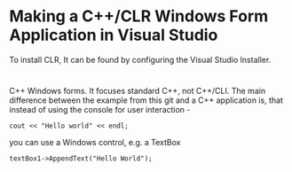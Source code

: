 <h1>Making a C++/CLR Windows Form Application in Visual Studio</h1>

To install CLR, It can be found by configuring the Visual Studio Installer.
#

C++ Windows forms. It focuses standard C++, not C++/CLI. The main difference between the example from this git and a C++ application is, that instead of using the console for user interaction - 

```cout << "Hello world" << endl;```

you can use a Windows control, e.g. a TextBox

```textBox1->AppendText("Hello World");```
